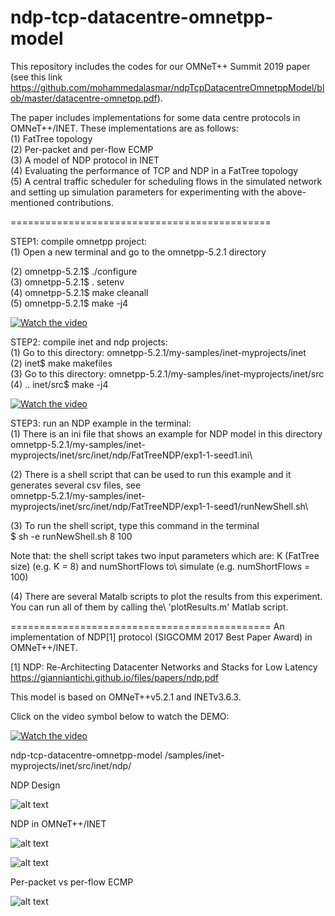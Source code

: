 # ndp-tcp-datacentre-omnetpp-model

This repository includes the codes for our OMNeT++ Summit 2019 paper (see this link https://github.com/mohammedalasmar/ndpTcpDatacentreOmnetppModel/blob/master/datacentre-omnetpp.pdf).

The paper includes implementations for some data centre protocols in OMNeT++/INET. These implementations are as follows: \
(1) FatTree topology\
(2) Per-packet and per-flow ECMP\
(3) A model of NDP protocol in INET\
(4) Evaluating the performance of TCP and NDP in a FatTree topology\
(5) A central traffic scheduler for scheduling flows in the simulated network and setting up simulation parameters for experimenting with the above-mentioned contributions.   


=============================================

STEP1: compile omnetpp project:\
(1) Open a new terminal and go to the omnetpp-5.2.1 directory

(2) omnetpp-5.2.1$ ./configure \
(3) omnetpp-5.2.1$ . setenv \
(4) omnetpp-5.2.1$ make cleanall \
(5) omnetpp-5.2.1$ make -j4

[![Watch the video](https://live.staticflickr.com/65535/48716277907_e413164ca4_m_d.jpg)](https://drive.google.com/file/d/12lFCZBZKDBOSbrI7KJYmBaCnjm3GLPCa/view?usp=sharing
)



STEP2: compile inet and ndp projects:\
(1) Go to this directory: omnetpp-5.2.1/my-samples/inet-myprojects/inet\
(2) inet$ make makefiles\
(3)  Go to this directory: omnetpp-5.2.1/my-samples/inet-myprojects/inet/src\
(4)  .. inet/src$ make -j4

[![Watch the video](https://live.staticflickr.com/65535/48716277907_e413164ca4_m_d.jpg)](https://drive.google.com/file/d/1Qrb2r71MZxAeSat6jRhH1mEShvqBrGcM/view?usp=sharing
)



STEP3: run an NDP example in the terminal:\
(1) There is an ini file that shows an example for NDP model in this directory\
omnetpp-5.2.1/my-samples/inet-myprojects/inet/src/inet/ndp/FatTreeNDP/exp1-1-seed1.ini\

(2) There is a shell script that can be used to run this example and it generates several csv files, see\
omnetpp-5.2.1/my-samples/inet-myprojects/inet/src/inet/ndp/FatTreeNDP/exp1-1-seed1/runNewShell.sh\

(3) To run the shell script, type this command in the terminal\
$ sh -e runNewShell.sh  8  100

Note that: the shell script takes two input parameters which are: K (FatTree size) (e.g. K = 8) and numShortFlows to\ simulate (e.g. numShortFlows = 100)

(4) There are several Matalb scripts to plot the results from this experiment. You can run all of them by calling the\ 'plotResults.m' Matlab script. 





=============================================
An implementation of NDP[1] protocol (SIGCOMM 2017 Best Paper Award) in OMNeT++/INET. 

[1] NDP: Re-Architecting Datacenter Networks and Stacks for Low Latency https://gianniantichi.github.io/files/papers/ndp.pdf 

This model is based on OMNeT++v5.2.1 and INETv3.6.3.


Click on the video symbol below to watch the DEMO:


[![Watch the video](https://live.staticflickr.com/65535/48716277907_e413164ca4_m_d.jpg)](https://drive.google.com/file/d/1K5unvUnAxxSCegsLscOYE1raJuEGrF4v/view?usp=sharing
)




ndp-tcp-datacentre-omnetpp-model
/samples/inet-myprojects/inet/src/inet/ndp/

NDP Design

![alt text](https://live.staticflickr.com/65535/48706583473_cbcfd528a0_z_d.jpg)


NDP in OMNeT++/INET

![alt text](https://live.staticflickr.com/65535/48707103072_f57811f959_z_d.jpg)


![alt text](https://live.staticflickr.com/65535/48706601793_6ebd9eb6ee_z_d.jpg)



Per-packet vs per-flow ECMP

![alt text](https://live.staticflickr.com/65535/48706601763_51955a574a_z_d.jpg)

